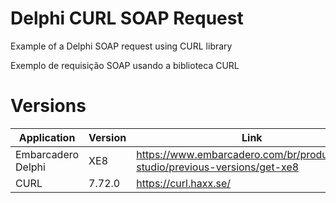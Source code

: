 # Delphi CURL SOAP Request

Example of a Delphi SOAP request using CURL library

Exemplo de requisição SOAP usando a biblioteca CURL

# Versions

| Application        | Version                  | Link                                                                 |
| ------------------ | ------------------------ | -------------------------------------------------------------------- |
| Embarcadero Delphi | XE8                      | https://www.embarcadero.com/br/products/rad-studio/previous-versions/get-xe8 |
| CURL               | 7.72.0                   | https://curl.haxx.se/                                                |
